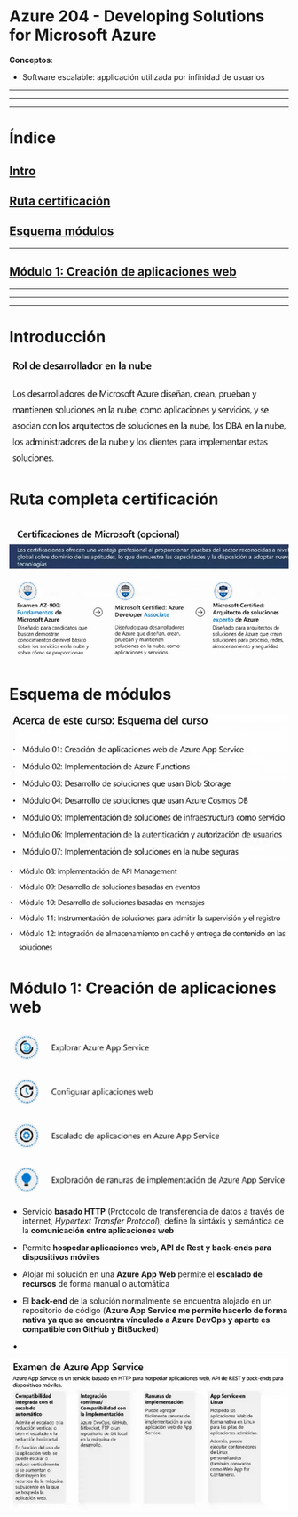 # Azure 204 - Developing Solutions for Microsoft Azure

**Conceptos**:
- Software escalable: applicación utilizada por infinidad de usuarios

---
---
---

# Índice

## [Intro](#introducción)
## [Ruta certificación](#ruta-completa-certificación)
## [Esquema módulos](#esquema-de-módulos)

---

## [Módulo 1: Creación de aplicaciones web](#módulo-1-creación-de-aplicaciones-web)

---
---
---

# Introducción

![1](img/1.png)

# Ruta completa certificación

![2](img/2.png)

# Esquema de módulos

![3](img/3.png)
![4](img/4.png)

# Módulo 1: Creación de aplicaciones web

![5](img/5.png)

- Servicio **basado HTTP** (Protocolo de transferencia de datos a través de internet, *Hypertext Transfer Protocol*); define la sintáxis y semántica de la **comunicación entre aplicaciones web**

- Permite **hospedar aplicaciones web, API de Rest y back-ends para dispositivos móviles**

- Alojar mi solución en una **Azure App Web** permite el **escalado de recursos** de forma manual o automática

- El **back-end** de la solución normalmente se encuentra alojado en un repositorio de código (**Azure App Service me permite hacerlo de forma nativa ya que se encuentra vínculado a Azure DevOps y aparte es compatible con GitHub y BitBucked**)

- 

![6](img/6.png)